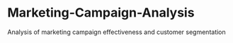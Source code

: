# Marketing-Campaign-Analysis
Analysis of marketing campaign effectiveness and customer segmentation
